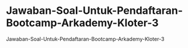 # Jawaban-Soal-Untuk-Pendaftaran-Bootcamp-Arkademy-Kloter-3
Jawaban-Soal-Untuk-Pendaftaran-Bootcamp-Arkademy-Kloter-3
